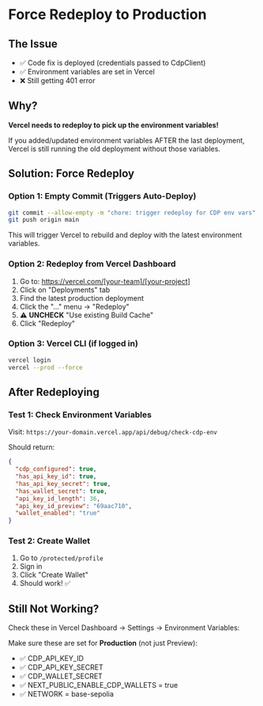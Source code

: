 # Force Redeploy to Production

## The Issue
- ✅ Code fix is deployed (credentials passed to CdpClient)
- ✅ Environment variables are set in Vercel
- ❌ Still getting 401 error

## Why?
**Vercel needs to redeploy to pick up the environment variables!**

If you added/updated environment variables AFTER the last deployment, Vercel is still running the old deployment without those variables.

## Solution: Force Redeploy

### Option 1: Empty Commit (Triggers Auto-Deploy)

```bash
git commit --allow-empty -m "chore: trigger redeploy for CDP env vars"
git push origin main
```

This will trigger Vercel to rebuild and deploy with the latest environment variables.

### Option 2: Redeploy from Vercel Dashboard

1. Go to: https://vercel.com/[your-team]/[your-project]
2. Click on "Deployments" tab
3. Find the latest production deployment
4. Click the "..." menu → "Redeploy"
5. ⚠️ **UNCHECK** "Use existing Build Cache"
6. Click "Redeploy"

### Option 3: Vercel CLI (if logged in)

```bash
vercel login
vercel --prod --force
```

## After Redeploying

### Test 1: Check Environment Variables
Visit: `https://your-domain.vercel.app/api/debug/check-cdp-env`

Should return:
```json
{
  "cdp_configured": true,
  "has_api_key_id": true,
  "has_api_key_secret": true,
  "has_wallet_secret": true,
  "api_key_id_length": 36,
  "api_key_id_preview": "69aac710",
  "wallet_enabled": "true"
}
```

### Test 2: Create Wallet
1. Go to `/protected/profile`
2. Sign in
3. Click "Create Wallet"
4. Should work! ✅

## Still Not Working?

Check these in Vercel Dashboard → Settings → Environment Variables:

Make sure these are set for **Production** (not just Preview):
- ✅ CDP_API_KEY_ID
- ✅ CDP_API_KEY_SECRET  
- ✅ CDP_WALLET_SECRET
- ✅ NEXT_PUBLIC_ENABLE_CDP_WALLETS = true
- ✅ NETWORK = base-sepolia


